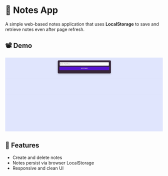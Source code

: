 
# 📝 Notes App

A simple web-based notes application that uses **LocalStorage** to save and retrieve notes even after page refresh.

## 📽️ Demo

<img src="output.gif">

## 🌟 Features

- Create and delete notes
- Notes persist via browser LocalStorage
- Responsive and clean UI
